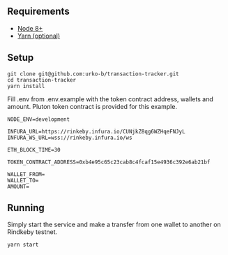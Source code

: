 ## Requirements

- [Node 8+](https://nodejs.org/en/)
- [Yarn (optional)](https://yarnpkg.com/en/)

## Setup

```
git clone git@github.com:urko-b/transaction-tracker.git
cd transaction-tracker
yarn install
```

Fill .env from .env.example with the token contract address, wallets and amount.
Pluton token contract is provided for this example.

```
NODE_ENV=development

INFURA_URL=https://rinkeby.infura.io/CUNjkZ8qg6WZHqeFNJyL
INFURA_WS_URL=wss://rinkeby.infura.io/ws

ETH_BLOCK_TIME=30

TOKEN_CONTRACT_ADDRESS=0xb4e95c65c23cab8c4fcaf15e4936c392e6ab21bf

WALLET_FROM=
WALLET_TO=
AMOUNT=
```

## Running

Simply start the service and make a transfer from one wallet to another on Rindkeby testnet.

```
yarn start
```
